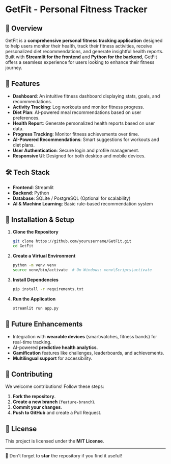
# GetFit - Personal Fitness Tracker

## 📌 Overview
GetFit is a **comprehensive personal fitness tracking application** designed to help users monitor their health, track their fitness activities, receive personalized diet recommendations, and generate insightful health reports. Built with **Streamlit for the frontend** and **Python for the backend**, GetFit offers a seamless experience for users looking to enhance their fitness journey.

## 🚀 Features
- **Dashboard**: An intuitive fitness dashboard displaying stats, goals, and recommendations.
- **Activity Tracking**: Log workouts and monitor fitness progress.
- **Diet Plan**: AI-powered meal recommendations based on user preferences.
- **Health Report**: Generate personalized health reports based on user data.
- **Progress Tracking**: Monitor fitness achievements over time.
- **AI-Powered Recommendations**: Smart suggestions for workouts and diet plans.
- **User Authentication**: Secure login and profile management.
- **Responsive UI**: Designed for both desktop and mobile devices.

## 🛠️ Tech Stack
- **Frontend**: Streamlit
- **Backend**: Python
- **Database**: SQLite / PostgreSQL (Optional for scalability)
- **AI & Machine Learning**: Basic rule-based recommendation system

## 🔧 Installation & Setup
1. **Clone the Repository**
   ```sh
   git clone https://github.com/yourusername/GetFit.git
   cd GetFit
   ```
2. **Create a Virtual Environment**
   ```sh
   python -m venv venv
   source venv/bin/activate  # On Windows: venv\Scripts\activate
   ```
3. **Install Dependencies**
   ```sh
   pip install -r requirements.txt
   ```
4. **Run the Application**
   ```sh
   streamlit run app.py
   ```

## 📝 Future Enhancements
- Integration with **wearable devices** (smartwatches, fitness bands) for real-time tracking.
- AI-powered **predictive health analytics**.
- **Gamification** features like challenges, leaderboards, and achievements.
- **Multilingual support** for accessibility.

## 📌 Contributing
We welcome contributions! Follow these steps:
1. **Fork the repository**.
2. **Create a new branch** (`feature-branch`).
3. **Commit your changes**.
4. **Push to GitHub** and create a Pull Request.

## 📜 License
This project is licensed under the **MIT License**.

---
🌟 Don't forget to **star** the repository if you find it useful!
